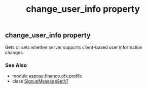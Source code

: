 ﻿---
title: change_user_info property
second_title: Aspose.Finance for Python via .NET API References
description: 
type: docs
weight: 40
url: /python-net/aspose.finance.ofx.profile/signupmessagesetv1/change_user_info/
is_root: false
---

## change_user_info property


Gets or sets whether server supports client-based user information changes.

### See Also
* module [aspose.finance.ofx.profile](../../)
* class [SignupMessageSetV1](/finance/python-net/aspose.finance.ofx.profile/signupmessagesetv1)
